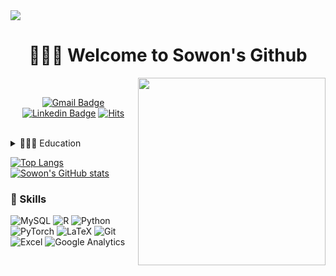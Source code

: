  <img src="https://capsule-render.vercel.app/api?type=waving&color=timeAuto&height=300&section=header&text=🙋🏻‍♀️%Sowon's%Github%20render&fontSize=90" />
 
<div align=center>
  
  <h1>🙋🏻‍♀️ Welcome to Sowon's Github</h1>
  
</div>
  <img src="https://user-images.githubusercontent.com/97766158/194181664-91a696ad-be43-4eed-a935-9e9844cdfbb7.png" align="right" width="300px">

<br>

<div align=center>

[![Gmail Badge](https://img.shields.io/badge/-Gmail-d14836?style=flat&logo=Gmail&logoColor=white&link=mailto:sowonjjjj@gmail.com)](mailto:sowonjjjj@gmail.com)
[![Linkedin Badge](https://img.shields.io/badge/-Linkedin-d14836?style=flat&logo=Linkedin&color=darkblue&logoColor=white&link=https://www.linkedin.com/in/sowonjeong/)](https://www.linkedin.com/in/sowonjeong/)
[![Hits](https://hits.seeyoufarm.com/api/count/incr/badge.svg?url=https%3A%2F%2Fgithub.com%2Fsowonjeong&count_bg=%2379C83D&title_bg=%23555555&icon=&icon_color=%23E7E7E7&title=hits&edge_flat=false)](https://hits.seeyoufarm.com)

</div>

<br>

<details>
<summary>👩🏻‍🎓 Education</summary>
<div markdown="1">
  
- Master's, The University of Chicago (2021.09-)
- Bachelor's, Yonsei University (2014.03 ~ 2019.02)
</div>
</details>

[![Top Langs](https://github-readme-stats.vercel.app/api/top-langs/?username=sowonjeong)](https://github.com/anuraghazra/github-readme-stats)
[![Sowon's GitHub stats](https://github-readme-stats.vercel.app/api?username=sowonjeong)](https://github.com/anuraghazra/github-readme-stats)


### 🔧 Skills

![MySQL](https://img.shields.io/badge/mysql-%2300f.svg?style=for-the-badge&logo=mysql&logoColor=white)
![R](https://img.shields.io/badge/R-276DC3?style=for-the-badge&logo=r&logoColor=white)
![Python](https://img.shields.io/badge/python-3670A0?style=for-the-badge&logo=python&logoColor=ffdd54)
![PyTorch](https://img.shields.io/badge/PyTorch-%23EE4C2C.svg?style=for-the-badge&logo=PyTorch&logoColor=white)
![LaTeX](https://img.shields.io/badge/latex-%23008080.svg?style=for-the-badge&logo=latex&logoColor=white)
![Git](https://img.shields.io/badge/git-%23F05033.svg?style=for-the-badge&logo=git&logoColor=white)
![Excel](https://img.shields.io/badge/Microsoft_Excel-217346?style=for-the-badge&logo=microsoft-excel&logoColor=white)
![Google Analytics](https://img.shields.io/badge/Google%20Analytics-E37400?style=for-the-badge&logo=google%20analytics&logoColor=white)
 <!-- More Badges from : https://dev.to/envoy_/150-badges-for-github-pnk -->
  <!-- More Badges from : https://github.com/Ileriayo/markdown-badges -->

<!---
sowonjeong/sowonjeong is a ✨ special ✨ repository because its `README.md` (this file) appears on your GitHub profile.
You can click the Preview link to take a look at your changes.
--->
